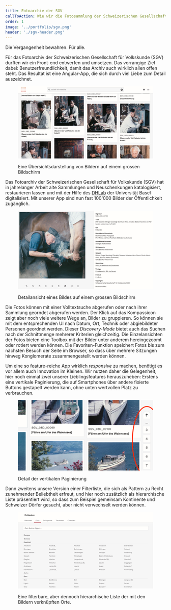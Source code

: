```yaml
---
title: Fotoarchiv der SGV
callToAction: Wie wir die Fotosammlung der Schweizerischen Gesellschaft für Volkskunde allen zugänglich gemacht haben.
order: 1
image: '../portfolio/sgv.png'
header: './sgv-header.png'
---
```

Die Vergangenheit bewahren. Für alle.

Für das Fotoarchiv der Schweizerischen Gesellschaft für Volkskunde (SGV) durften wir ein Front-end entwerfen und umsetzen. Das vorrangige Ziel dabei: Benutzerfreundlichkeit, damit das Archiv auch wirklich allen offen steht. Das Resultat ist eine Angular-App, die sich durch viel Liebe zum Detail auszeichnet.

<figure>

![Eine Master-Ansicht](./sgv-master.png)

<figcaption>
Eine Übersichtsdarstellung von Bildern auf einem grossen Bildschirm
</figcaption>
</figure>

Das Fotoarchiv der Schweizerischen Gesellschaft für Volkskunde (SGV) hat in jahrelanger Arbeit alte Sammlungen und Neuschenkungen katalogisiert, restaurieren lassen und mit der Hilfe des [DHLab]() der Universität Basel digitalisiert. Mit unserer App sind nun fast 100'000 Bilder der Öffentlichkeit zugänglich.

<figure>

![Eine Detail-Ansicht](./sgv-detail.png)

<figcaption>
Detailansicht eines Bildes auf einem grossen Bildschirm
</figcaption>
</figure>

Die Fotos können mit einer Volltextsuche abgerufen oder nach ihrer Sammlung georndet abgerufen werden. Der Klick auf das Kompassicon zeigt aber noch viele weitere Wege an, Bilder zu gruppieren. So können sie mit dem entsprechenden UI nach Datum, Ort, Technik oder abgiebildeter Personen geordnet werden. Dieser *Discovery-Mode* bietet auch das Suchen nach der Schnittmenge mehrerer Kriterien gleichzeitig. Die Einzelansichten der Fotos bieten eine Toolbox mit der Bilder unter anderem hereingezoomt oder rotiert werden können. Die Favoriten-Funktion speichert Fotos bis zum nächsten Besuch der Seite im Browser, so dass über mehrere Sitzungen hinweg Konglomerate zusammengestellt werden können.

Um eine so feature-reiche App wirklich *responsive* zu machen, benötigt es vor allem auch Innovation im Kleinen. Wir nutzen daher die Gelegenheit, hier noch einmal zwei unserer Lieblingsfeatures herauszuheben: Erstens eine vertikale Paginierung, die auf Smartphones über andere fixierte Buttons gestapelt werden kann, ohne unten wertvollen Platz zu verbrauchen.

<figure>

![Paginierung](./ui-paginierung.png)

<figcaption>
Detail der vertikalen Paginierung
</figcaption>
</figure>

Dann zweitens unsere Version einer Filterliste, die sich als Pattern zu Recht zunehmender Beliebtheit erfreut, und hier noch zusätzlich als hierarchische Liste präsentiert wird, so dass zum Beispiel gemeinsam Kontinente und Schweizer Dörfer gesucht, aber nicht verwechselt werden können.

<figure>

![Filterliste](./ui-filter-liste.png)

<figcaption>
Eine filterbare, aber dennoch hierarchische Liste der mit den Bildern verknüpften Orte.
</figcaption>
</figure>
